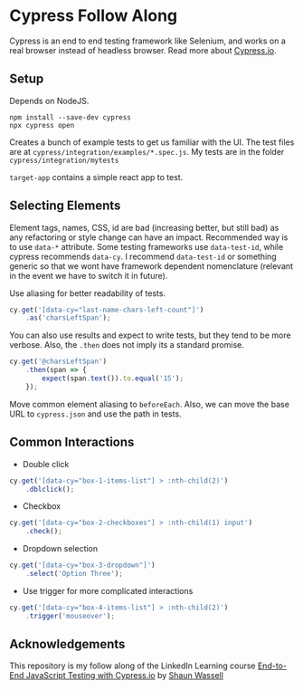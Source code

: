 # Cypress Follow Along

Cypress is an end to end testing framework like Selenium, and works on a real browser instead of headless browser. Read more about [Cypress.io](https://www.cypress.io/).

## Setup
Depends on NodeJS.
```
npm install --save-dev cypress
npx cypress open 
```
Creates a bunch of example tests to get us familiar with the UI. The test files are at `cypress/integration/examples/*.spec.js`.
My tests are in the folder `cypress/integration/mytests`

`target-app` contains a simple react app to test.

## Selecting Elements
Element tags, names, CSS, id are bad (increasing better, but still bad) as any refactoring or style change can have an impact. Recommended way is to use `data-*` attribute. Some testing frameworks use `data-test-id`, while cypress recommends `data-cy`. I recommend `data-test-id` or something generic so that we wont have framework dependent nomenclature (relevant in the event we have to switch it in future).

Use aliasing for better readability of tests.
```js
cy.get('[data-cy="last-name-chars-left-count"]')
    .as('charsLeftSpan');
```

You can also use results and expect to write tests, but they tend to be more verbose. Also, the `.then` does not imply its a standard promise.
```js
cy.get('@charsLeftSpan')
    .then(span => {
        expect(span.text()).to.equal('15');
    });
```
Move common element aliasing to `beforeEach`. Also, we can move the base URL to `cypress.json` and use the path in tests.

## Common Interactions
- Double click
```js
cy.get('[data-cy="box-1-items-list"] > :nth-child(2)')
    .dblclick();
```
- Checkbox
```js
cy.get('[data-cy="box-2-checkboxes"] > :nth-child(1) input')
    .check();
```
- Dropdown selection
```js
cy.get('[data-cy="box-3-dropdown"]')
    .select('Option Three');
```
- Use trigger for more complicated interactions
```js
cy.get('[data-cy="box-4-items-list"] > :nth-child(2)')
    .trigger('mouseover');
```
## Acknowledgements
This repository is my follow along of the LinkedIn Learning course [End-to-End JavaScript Testing with Cypress.io](https://www.linkedin.com/learning/end-to-end-javascript-testing-with-cypress-io/) by [Shaun Wassell](https://www.linkedin.com/public-profile/in/shaun-wassell)